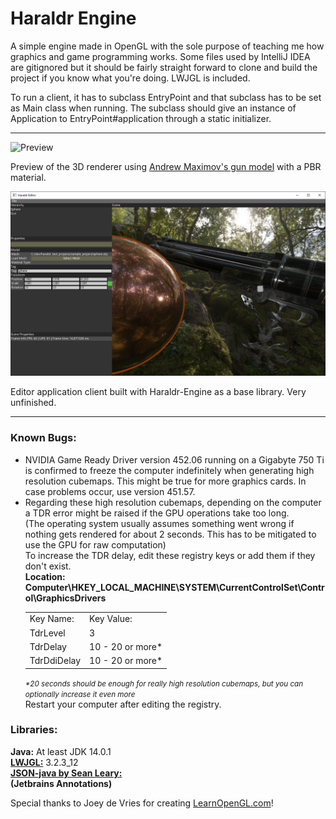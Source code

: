 # Haraldr Engine
<p>
A simple engine made in OpenGL with the sole purpose of teaching me how graphics and game programming works.
Some files used by IntelliJ IDEA are gitignored but it should be fairly straight forward to clone and build the project if you know what you're doing.
LWJGL is included.

To run a client, it has to subclass EntryPoint and that subclass has to be set as Main class when running.
The subclass should give an instance of Application to EntryPoint#application through a static initializer. 
</p>
<hr/>

![Preview](preview.png?raw=true)
<p>Preview of the 3D renderer using <a href="http://artisaverb.info/PBT.html">Andrew Maximov's gun model</a> with a PBR material.</p>

![Editor](haraldr-editor.png?raw=true)
<p>Editor application client built with Haraldr-Engine as a base library. Very unfinished.</p>
<hr/>
<h3>Known Bugs:</h3>
<ul>
    <li>NVIDIA Game Ready Driver version 452.06 running on a Gigabyte 750 Ti
    is confirmed to freeze the computer indefinitely when generating high resolution cubemaps.
    This might be true for more graphics cards. In case problems occur, use version 451.57.
    </li>
    <li>
    Regarding these high resolution cubemaps, depending on the computer a TDR error might be raised
    if the GPU operations take too long.
    <br/>
    (The operating system usually assumes something went wrong if nothing gets rendered for about 2 seconds.
    This has to be mitigated to use the GPU for raw computation)
    <br/>
    To increase the TDR delay, edit these registry keys or add them if they don't exist.
    <br/>
    <b>Location: Computer\HKEY_LOCAL_MACHINE\SYSTEM\CurrentControlSet\Control\GraphicsDrivers</b>
    <table>
        <tr>
            <td>Key Name:</td>
            <td>Key Value:</td>
        </tr>
        <tr>
            <td>TdrLevel</td>
            <td>3</td>
        </tr>
        <tr>
            <td>TdrDelay</td>
            <td>10 - 20 or more*</td>
        </tr>
        <tr>
            <td>TdrDdiDelay</td>
            <td>10 - 20 or more*</td>
        </tr>
    </table>
    <small><i>*20 seconds should be enough for really high resolution cubemaps, but you can optionally increase it even more</i></small>
    <br/>
    Restart your computer after editing the registry.
    </li>
</ul>
<h3>Libraries:</h3>
<b>Java:</b> At least JDK 14.0.1
<br/>
<b><a href="https://www.lwjgl.org/">LWJGL:</a></b> 3.2.3_12
<br/>
<b><a href="https://github.com/stleary/JSON-java">JSON-java by Sean Leary: </a></b>
<br/>
<b>(Jetbrains Annotations)</b>

<p>Special thanks to Joey de Vries for creating <a href="http://www.learnopengl.com">LearnOpenGL.com</a>!</p>